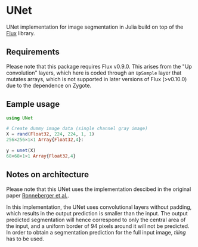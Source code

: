 # UNet

UNet implementation for image segmentation in Julia build on top of the [Flux](http://fluxml.github.io/) library.

## Requirements

Please note that this package requires Flux v0.9.0. This arises from the "Up convolution" layers, which here is coded through an `UpSample` layer that mutates arrays, which is not supported in later versions of Flux (>v0.10.0) due to the dependence on Zygote.

## Eample usage

```julia
using UNet

# Create dummy image data (single channel gray image)
X = rand(Float32, 224, 224, 1, 1)
256×256×1×1 Array{Float32,4}:

y = unet(X)
68×68×1×1 Array{Float32,4}
```

## Notes on architecture

Please note that this UNet uses the implementation descibed in the original paper [Ronneberger et al.](https://arxiv.org/abs/1505.04597).

In this implementation, the UNet uses convolutional layers without padding, which results in the output prediction is smaller than the input. The output predicted segmentation will hence correspond to only the central area of the input, and a uniform border of 94 pixels around it will not be predicted. In order to obtain a segmentation prediction for the full input image, *tiling* has to be used.
